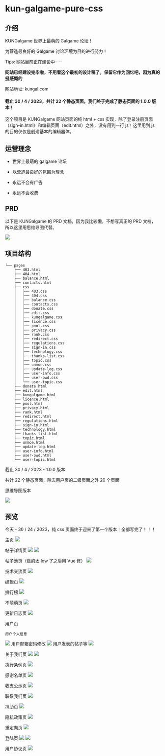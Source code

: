 # kun-galgame-pure-css

  

## 介绍



KUNGalgame 世界上最萌的 Galgame 论坛！  

为营造最良好的 Galgame 讨论环境为目的进行努力！

Tips: 网站目前正在建设中······

**网站已经建设完毕啦，不用看这个最初的设计稿了，保留它作为回忆吧，因为真的挺感慨的**

网站地址: kungal.com



#### 截止 30 / 4 / 2023，共计 22 个静态页面，我们终于完成了静态页面的 1.0.0 版本！



这个项目是 KUNGalgame 网站页面的纯 html + css 实现，除了登录注册页面（sign-in.html）和编辑页面（edit.html）之外，没有用到一行 js！这里用到 js 的目的仅仅是创建基本的编辑器体。



## 运营理念



* 世界上最萌的 galgame 论坛

* 以营造最良好的氛围为理念

* 永远不会有广告

* 永远不会收费

  

## PRD



以下是 KUNGalgame 的 PRD 文档，因为我比较懒，不想写真正的 PRD 文档，所以这里用思维导图代替。

![](https://github.com/KUN1007/kungal-pure-css/blob/main/foo/PRD/kungal.com-2.png)



## 项目结构


```
└── pages
    ├── 403.html
    ├── 404.html
    ├── balance.html
    ├── contacts.html
    ├── css
    │   ├── 403.css
    │   ├── 404.css
    │   ├── balance.css
    │   ├── contacts.css
    │   ├── donate.css
    │   ├── edit.css
    │   ├── kungalgame.css
    │   ├── licence.css
    │   ├── pool.css
    │   ├── privacy.css
    │   ├── rank.css
    │   ├── redirect.css
    │   ├── regulations.css
    │   ├── sign-in.css
    │   ├── technology.css
    │   ├── thanks-list.css
    │   ├── topic.css
    │   ├── unmoe.css
    │   ├── update-log.css
    │   ├── user-info.css
    │   ├── user-pwd.css
    │   └── user-topic.css
    ├── donate.html
    ├── edit.html
    ├── kungalgame.html
    ├── licence.html
    ├── pool.html
    ├── privacy.html
    ├── rank.html
    ├── redirect.html
    ├── regulations.html
    ├── sign-in.html
    ├── technology.html
    ├── thanks-list.html
    ├── topic.html
    ├── unmoe.html
    ├── update-log.html
    ├── user-info.html
    ├── user-pwd.html
    └── user-topic.html
```


截止 30 / 4 / 2023 - 1.0.0 版本

共计 22 个静态页面，除去用户页的二级页面之外 20 个页面



思维导图版本

![](https://github.com/KUN1007/kungal-pure-css/blob/main/foo/PRD/structure.png)



## 预览



今天 - 30 / 24 / 2023，纯 css 页面终于迎来了第一个版本！全部写完了！！！



主页
![](https://github.com/KUN1007/kungalgame-pure-css/blob/main/img/overview/index.png)




帖子详情页
![](https://github.com/KUN1007/kungalgame-pure-css/blob/main/img/overview/topic-1.png)
![](https://github.com/KUN1007/kungalgame-pure-css/blob/main/img/overview/topic-2.png)



帖子池页（做的太 low 了之后用 Vue 修）
![](https://github.com/KUN1007/kungalgame-pure-css/blob/main/img/overview/pool.png)




技术交流页
![](https://github.com/KUN1007/kungalgame-pure-css/blob/main/img/overview/technology.png)




编辑页
![](https://github.com/KUN1007/kungalgame-pure-css/blob/main/img/overview/edit.png)




排行榜
![](https://github.com/KUN1007/kungalgame-pure-css/blob/main/img/overview/rank.png)




不萌萌页
![](https://github.com/KUN1007/kungalgame-pure-css/blob/main/img/overview/unmoe.png)




更新日志页
![](https://github.com/KUN1007/kungalgame-pure-css/blob/main/img/overview/update-log.png)




用户页


 	用户个人信息
  ![](https://github.com/KUN1007/kungalgame-pure-css/blob/main/img/overview/user-info.png)
 	用户邮箱密码修改
  ![](https://github.com/KUN1007/kungalgame-pure-css/blob/main/img/overview/user-pwd.png)
 	用户发表的帖子等
  ![](https://github.com/KUN1007/kungalgame-pure-css/blob/main/img/overview/user-topic.png)



关于我们页
![](https://github.com/KUN1007/kungalgame-pure-css/blob/main/img/overview/kungalgame-1.png)
![](https://github.com/KUN1007/kungalgame-pure-css/blob/main/img/overview/kungalgame-2.png)




执行条例页
![](https://github.com/KUN1007/kungalgame-pure-css/blob/main/img/overview/regulations.png)




感谢名单页
![](https://github.com/KUN1007/kungalgame-pure-css/blob/main/img/overview/thanks-list.png)




收支公示页
![](https://github.com/KUN1007/kungalgame-pure-css/blob/main/img/overview/balance.png)




联系我们页
![](https://github.com/KUN1007/kungalgame-pure-css/blob/main/img/overview/contacts.png)




捐助页
![](https://github.com/KUN1007/kungalgame-pure-css/blob/main/img/overview/donate.png)




隐私政策页
![](https://github.com/KUN1007/kungalgame-pure-css/blob/main/img/overview/privacy.png)




重定向页
![](https://github.com/KUN1007/kungalgame-pure-css/blob/main/img/overview/redirect.png)




登陆页
![](https://github.com/KUN1007/kungalgame-pure-css/blob/main/img/overview/sign-in-1.png)
![](https://github.com/KUN1007/kungalgame-pure-css/blob/main/img/overview/sign-in-2.png)




用户协议页
![](https://github.com/KUN1007/kungalgame-pure-css/blob/main/img/overview/licence.png)
